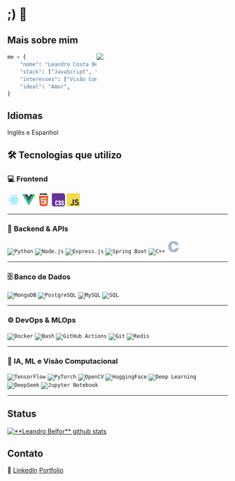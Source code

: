 # ;) 👋

## Mais sobre mim

<img align="right" width="300" src="https://64.media.tumblr.com/8589adc14c7d51cd04440391e7a67980/tumblr_o7a5ne1YtJ1qcpcauo1_500.gif" />

```python
me = {
    "nome": "Leandro Costa Belfor",
    "stack": ["JavaScript", "Python", "Vue", "React", "Firebase"],
    "interesses": ["Visão Computacional", "Banco de Dados", "Front-end", "Back-end", "IA Generativa"],
    "ideal": "Amor",
}

```


## Idiomas
Inglês e Espanhol

## 🛠️ Tecnologias que utilizo

### 💻 **Frontend**

<code><img height="30" src="https://raw.githubusercontent.com/github/explore/main/topics/react/react.png" alt="React" /></code> <code><img height="30" src="https://raw.githubusercontent.com/github/explore/main/topics/vue/vue.png" alt="Vue.js" /></code> <code><img height="30" src="https://raw.githubusercontent.com/github/explore/main/topics/html/html.png" alt="HTML" /></code> <code><img height="30" src="https://raw.githubusercontent.com/github/explore/main/topics/css/css.png" alt="CSS" /></code> <code><img height="30" src="https://raw.githubusercontent.com/github/explore/main/topics/javascript/javascript.png" alt="JavaScript" /></code>

---

### 🧠 **Backend & APIs**

<code><img height="30" src="https://cdn.jsdelivr.net/gh/devicons/devicon/icons/python/python-original.svg" alt="Python" /></code> <code><img height="30" src="https://cdn.jsdelivr.net/gh/devicons/devicon/icons/nodejs/nodejs-original.svg" alt="Node.js" /></code> <code><img height="30" src="https://cdn.jsdelivr.net/gh/devicons/devicon/icons/express/express-original.svg" alt="Express.js" /></code> <code><img height="30" src="https://upload.wikimedia.org/wikipedia/commons/thumb/7/79/Spring_Boot.svg/768px-Spring_Boot.svg.png" alt="Spring Boot" /></code> <code><img height="30" src="https://cdn.jsdelivr.net/gh/devicons/devicon/icons/cplusplus/cplusplus-original.svg" alt="C++" /></code> <code><img height="30" src="https://raw.githubusercontent.com/github/explore/80688e429a7d4ef2fca1e82350fe8e3517d3494d/topics/c/c.png"></code>

---

### 🗄️ **Banco de Dados**

<code><img height="30" src="https://cdn.jsdelivr.net/gh/devicons/devicon/icons/mongodb/mongodb-original.svg" alt="MongoDB" /></code> <code><img height="30" src="https://cdn.jsdelivr.net/gh/devicons/devicon/icons/postgresql/postgresql-original.svg" alt="PostgreSQL" /></code> <code><img height="30" src="https://cdn.jsdelivr.net/gh/devicons/devicon/icons/mysql/mysql-original.svg" alt="MySQL" /></code> <code><img height="30" src="https://db.cs.uni-tuebingen.de/teaching/ws2223/sql-is-a-programming-language/logo.svg" alt="SQL" /></code>

---

### ⚙️ **DevOps & MLOps**

<code><img height="30" src="https://cdn.jsdelivr.net/gh/devicons/devicon/icons/docker/docker-original.svg" alt="Docker" /></code> <code><img height="30" src="https://cdn.jsdelivr.net/gh/devicons/devicon/icons/bash/bash-original.svg" alt="Bash" /></code> <code><img height="30" src="https://cdn.jsdelivr.net/gh/devicons/devicon/icons/github/github-original.svg" alt="GitHub Actions" /></code> <code><img height="30" src="https://cdn.jsdelivr.net/gh/devicons/devicon/icons/git/git-original.svg" alt="Git" /></code> <code><img height="30" src="https://cdn.jsdelivr.net/gh/devicons/devicon/icons/redis/redis-original.svg" alt="Redis" /></code>

---

### 🧬 **IA, ML e Visão Computacional**

<code><img height="30" src="https://cdn.jsdelivr.net/gh/devicons/devicon/icons/tensorflow/tensorflow-original.svg" alt="TensorFlow" /></code> <code><img height="30" src="https://cdn.jsdelivr.net/gh/devicons/devicon/icons/pytorch/pytorch-original.svg" alt="PyTorch" /></code> <code><img height="30" src="https://cdn.jsdelivr.net/gh/devicons/devicon/icons/opencv/opencv-original.svg" alt="OpenCV" /></code> <code><img height="30" src="https://huggingface.co/front/assets/huggingface_logo-noborder.svg" alt="HuggingFace" /></code> <code><img height="30" src="https://seeklogo.com/images/D/deep-learning-logo-8BEB5ACD17-seeklogo.com.png" alt="Deep Learning" /></code> <code><img height="30" src="https://avatars.githubusercontent.com/u/136467347?s=200&v=4" alt="DeepSeek" /></code> <code><img height="30" src="https://cdn.jsdelivr.net/gh/devicons/devicon/icons/jupyter/jupyter-original.svg" alt="Jupyter Notebook" /></code>

---

## Status


<a href="https://github.com/berlforz">
 <img align="center" src="https://github-readme-stats.vercel.app/api?username=belforz&show_icons=true&theme=dracula&line_height=27" alt="**Leandro Belfor** github stats"/>
</a>


[linkedin]: https://www.linkedin.com/in/leandro-belfor-ba3640143/
[site]: https://portfoliobelforz.vercel.app

<br>

## Contato
👔 [LinkedIn][linkedin]
[Portfolio][site]
